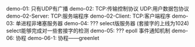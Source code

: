 demo-01:
	只有UDP有广播
demo-02:
    TCP:传输控制协议
    UDP:用户数据包协议
demo-02-Server:
    TCP:服务端程序
demo-02-Client:
    TCP:客户端程序
demo-03:
    单进程非堵塞服务器
demo-04:
    ???
    select版服务器  (套接字的上线为1024)
        select能够完成对一些套接字的检测
demo-05:
    ???
    epoll 事件通知机制
demo-06:
    协程
demo-06-1:
    协程——greenlet
